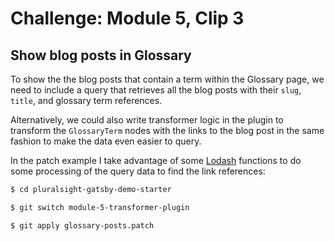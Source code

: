 # Challenge: Module 5, Clip 3

## Show blog posts in Glossary

To show the the blog posts that contain a term within the Glossary page, we need to include a query that retrieves all the blog posts with their `slug`, `title`, and glossary term references.

Alternatively, we could also write transformer logic in the plugin to transform the `GlossaryTerm` nodes with the links to the blog post in the same fashion to make the data even easier to query.

In the patch example I take advantage of some [Lodash](https://lodash.com/) functions to do some processing of the query data to find the link references:

```sh
$ cd pluralsight-gatsby-demo-starter

$ git switch module-5-transformer-plugin

$ git apply glossary-posts.patch
```
